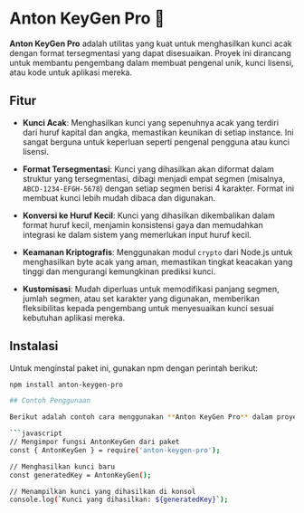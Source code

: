 # Anton KeyGen Pro 🔑

**Anton KeyGen Pro** adalah utilitas yang kuat untuk menghasilkan kunci acak dengan format tersegmentasi yang dapat disesuaikan. Proyek ini dirancang untuk membantu pengembang dalam membuat pengenal unik, kunci lisensi, atau kode untuk aplikasi mereka.

## Fitur

- **Kunci Acak**: Menghasilkan kunci yang sepenuhnya acak yang terdiri dari huruf kapital dan angka, memastikan keunikan di setiap instance. Ini sangat berguna untuk keperluan seperti pengenal pengguna atau kunci lisensi.

- **Format Tersegmentasi**: Kunci yang dihasilkan akan diformat dalam struktur yang tersegmentasi, dibagi menjadi empat segmen (misalnya, `ABCD-1234-EFGH-5678`) dengan setiap segmen berisi 4 karakter. Format ini membuat kunci lebih mudah dibaca dan digunakan.

- **Konversi ke Huruf Kecil**: Kunci yang dihasilkan dikembalikan dalam format huruf kecil, menjamin konsistensi gaya dan memudahkan integrasi ke dalam sistem yang memerlukan input huruf kecil.

- **Keamanan Kriptografis**: Menggunakan modul `crypto` dari Node.js untuk menghasilkan byte acak yang aman, memastikan tingkat keacakan yang tinggi dan mengurangi kemungkinan prediksi kunci.

- **Kustomisasi**: Mudah diperluas untuk memodifikasi panjang segmen, jumlah segmen, atau set karakter yang digunakan, memberikan fleksibilitas kepada pengembang untuk menyesuaikan kunci sesuai kebutuhan aplikasi mereka.

## Instalasi

Untuk menginstal paket ini, gunakan npm dengan perintah berikut:

```bash
npm install anton-keygen-pro

## Contoh Penggunaan

Berikut adalah contoh cara menggunakan **Anton KeyGen Pro** dalam proyek Anda:

```javascript
// Mengimpor fungsi AntonKeyGen dari paket
const { AntonKeyGen } = require('anton-keygen-pro');

// Menghasilkan kunci baru
const generatedKey = AntonKeyGen();

// Menampilkan kunci yang dihasilkan di konsol
console.log(`Kunci yang dihasilkan: ${generatedKey}`);
